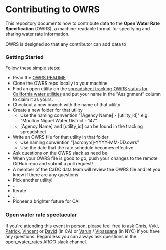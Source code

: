 
# Contributing to OWRS

This repository documents how to contribute data to the **Open Water Rate Specification** (OWRS), a machine-readable format for specifying and sharing water rate information.

OWRS is designed so that any contributor can add data to 

### Getting Started

Follow these simple steps: 

* Read the [OWRS README](https://github.com/California-Data-Collaborative/Open-Water-Rate-Specification/blob/master/README.md)
* Clone the OWRS repo locally to your machine
* Find an open utility on the [spreadsheet tracking OWRS status for California water utilities](https://docs.google.com/spreadsheets/d/1THqfs-tCxQiov65hHD3pG-9wRULHMo1aANy3EOiEAQ4/edit#gid=1887640542) and put your name in the "Assignment" column to claim it as yours.
* Checkout a new branch with the name of that utility
* Create a new folder for that utility
  * Use the naming convention "[Agency Name] - [utility_id]" e.g. "Moulton Niguel Water District - 147"
  * [Agency Name] and [utility_id] can be found in the tracking spreadsheet
* Write an OWRS file for that utility in that folder
  * Use naming convention "[acronym]-YYYY-MM-DD.owrs"
  * Use the date that the rate schedule becomes effective
* Ask questions on the OWRS slack as need be
* When your OWRS file is good to go, push your changes to the remote GitHub repo and submit a pull request!  
* A member of the CaDC data team will review the OWRS file and let you know if there are any questions
* Pick another utility!
* ...
* Iterate
* ...
* Pioneer a brighter future for CA!

### Open water rate spectacular

If you're attending this event in person, please feel free to ask [Chris](https://github.com/christophertull), [Vyki](https://github.com/vykster), [Patrick](https://github.com/patwater), [Vincent](https://github.com/vincent-hebble) or [David](https://github.com/dmarulli) (in CA) or [Varun](https://github.com/vr00n) / [Vipassana](https://github.com/vipassana) (in NYC) if you have any questions.  Regardless you can always ask questions in the open_water_rates ARGO slack channel.  
